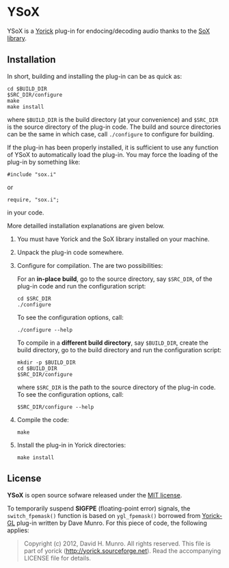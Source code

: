 YSoX
====

YSoX is a [Yorick](http://yorick.github.com/) plug-in for endocing/decoding
audio thanks to the [SoX library](http://sox.sourceforge.net/).

Installation
------------

In short, building and installing the plug-in can be as quick as:
````{.sh}
cd $BUILD_DIR
$SRC_DIR/configure
make
make install
````
where `$BUILD_DIR` is the build directory (at your convenience) and
`$SRC_DIR` is the source directory of the plug-in code.  The build and
source directories can be the same in which case, call `./configure` to
configure for building.

If the plug-in has been properly installed, it is sufficient to use any
function of YSoX to automatically load the plug-in.  You may force the
loading of the plug-in by something like:
````{.sh}
#include "sox.i"
````
or
````{.sh}
require, "sox.i";
````
in your code.

More detailled installation explanations are given below.

1. You must have Yorick and the SoX library installed on your machine.

2. Unpack the plug-in code somewhere.

3. Configure for compilation.  The are two possibilities:

   For an **in-place build**, go to the source directory, say `$SRC_DIR`, of
   the plug-in code and run the configuration script:
   ````{.sh}
   cd $SRC_DIR
   ./configure
   ````
   To see the configuration options, call:
   ````{.sh}
   ./configure --help
   ````

   To compile in a **different build directory**, say `$BUILD_DIR`, create the
   build directory, go to the build directory and run the configuration
   script:
   ````{.sh}
   mkdir -p $BUILD_DIR
   cd $BUILD_DIR
   $SRC_DIR/configure
   ````
   where `$SRC_DIR` is the path to the source directory of the plug-in code.
   To see the configuration options, call:
   ````{.sh}
   $SRC_DIR/configure --help
   ````

4. Compile the code:
   ````{.sh}
   make
   ````

4. Install the plug-in in Yorick directories:
   ````{.sh}
   make install
   ````


License
-------

**YSoX** is open source sofware released under the [MIT license](LICENSE.md).

To temporarily suspend **SIGFPE** (floating-point error) signals, the
`switch_fpemask()` function is based on `ygl_fpemask()` borrowed from
[Yorick-GL](https://github.com/dhmunro/yorick-gl) plug-in written by Dave
Munro.  For this piece of code, the following applies:

> Copyright (c) 2012, David H. Munro.
> All rights reserved.
> This file is part of yorick (http://yorick.sourceforge.net).
> Read the accompanying LICENSE file for details.
